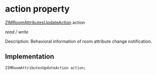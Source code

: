 


# action property







[ZIMRoomAttributesUpdateAction](../../zego_uikit_prebuilt_live_audio_room/ZIMRoomAttributesUpdateAction.md) action
  
_<span class="feature">read / write</span>_



<p>Description: Behavioral information of room attribute change notification.</p>



## Implementation

```dart
ZIMRoomAttributesUpdateAction action;
```







